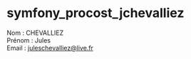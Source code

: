 # symfony_procost_jchevalliez

Nom : CHEVALLIEZ <br/>
Prénom : Jules <br/>
Email : juleschevalliez@live.fr
